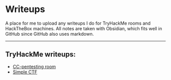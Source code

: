 # Writeups

A place for me to upload any writeups I do for TryHackMe rooms and HackTheBox machines. All notes are taken with Obsidian, which fits well in GitHub since GitHub also uses markdown.

---

## TryHackMe writeups:
- [CC-pentesting room](https://github.com/gsujan1/writeups/blob/main/CC-pentesting/WRITEUP.md)
- [Simple CTF](https://github.com/gsujan1/writeups/blob/main/Simple-CTF/Writeup.md)
